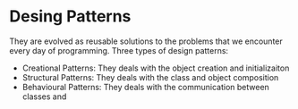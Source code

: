 # Desing Patterns

They are evolved as reusable solutions to the problems that we encounter every day of programming. Three types of design patterns:

- Creational Patterns: They deals with the object creation and initializaiton
- Structural Patterns: They deals with the class and object composition
- Behavioural Patterns: They deals with the communication between classes and
